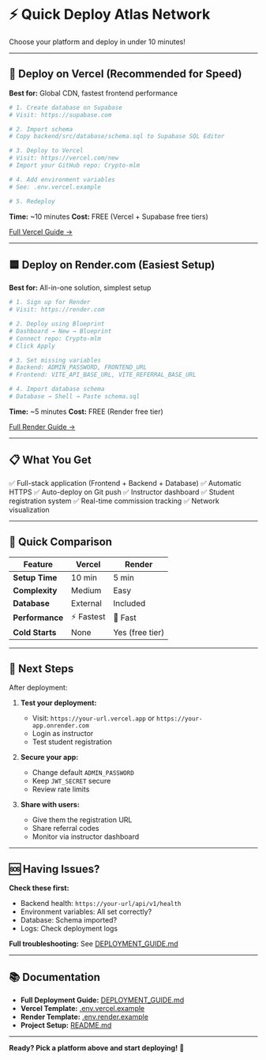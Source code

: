 # ⚡ Quick Deploy Atlas Network

Choose your platform and deploy in under 10 minutes!

---

## 🔷 Deploy on Vercel (Recommended for Speed)

**Best for:** Global CDN, fastest frontend performance

```bash
# 1. Create database on Supabase
# Visit: https://supabase.com

# 2. Import schema
# Copy backend/src/database/schema.sql to Supabase SQL Editor

# 3. Deploy to Vercel
# Visit: https://vercel.com/new
# Import your GitHub repo: Crypto-mlm

# 4. Add environment variables
# See: .env.vercel.example

# 5. Redeploy
```

**Time:** ~10 minutes
**Cost:** FREE (Vercel + Supabase free tiers)

[Full Vercel Guide →](./DEPLOYMENT_GUIDE.md#option-1-deploy-on-vercel-)

---

## 🟦 Deploy on Render.com (Easiest Setup)

**Best for:** All-in-one solution, simplest setup

```bash
# 1. Sign up for Render
# Visit: https://render.com

# 2. Deploy using Blueprint
# Dashboard → New → Blueprint
# Connect repo: Crypto-mlm
# Click Apply

# 3. Set missing variables
# Backend: ADMIN_PASSWORD, FRONTEND_URL
# Frontend: VITE_API_BASE_URL, VITE_REFERRAL_BASE_URL

# 4. Import database schema
# Database → Shell → Paste schema.sql
```

**Time:** ~5 minutes
**Cost:** FREE (Render free tier)

[Full Render Guide →](./DEPLOYMENT_GUIDE.md#option-2-deploy-on-rendercom-)

---

## 📋 What You Get

✅ Full-stack application (Frontend + Backend + Database)
✅ Automatic HTTPS
✅ Auto-deploy on Git push
✅ Instructor dashboard
✅ Student registration system
✅ Real-time commission tracking
✅ Network visualization

---

## 🎯 Quick Comparison

| Feature | Vercel | Render |
|---------|--------|--------|
| **Setup Time** | 10 min | 5 min |
| **Complexity** | Medium | Easy |
| **Database** | External | Included |
| **Performance** | ⚡ Fastest | 🚀 Fast |
| **Cold Starts** | None | Yes (free tier) |

---

## 🔗 Next Steps

After deployment:

1. **Test your deployment:**
   - Visit: `https://your-url.vercel.app` or `https://your-app.onrender.com`
   - Login as instructor
   - Test student registration

2. **Secure your app:**
   - Change default `ADMIN_PASSWORD`
   - Keep `JWT_SECRET` secure
   - Review rate limits

3. **Share with users:**
   - Give them the registration URL
   - Share referral codes
   - Monitor via instructor dashboard

---

## 🆘 Having Issues?

**Check these first:**
- Backend health: `https://your-url/api/v1/health`
- Environment variables: All set correctly?
- Database: Schema imported?
- Logs: Check deployment logs

**Full troubleshooting:** See [DEPLOYMENT_GUIDE.md](./DEPLOYMENT_GUIDE.md#-troubleshooting)

---

## 📚 Documentation

- **Full Deployment Guide:** [DEPLOYMENT_GUIDE.md](./DEPLOYMENT_GUIDE.md)
- **Vercel Template:** [.env.vercel.example](./.env.vercel.example)
- **Render Template:** [.env.render.example](./.env.render.example)
- **Project Setup:** [README.md](./README.md)

---

**Ready? Pick a platform above and start deploying!** 🚀
